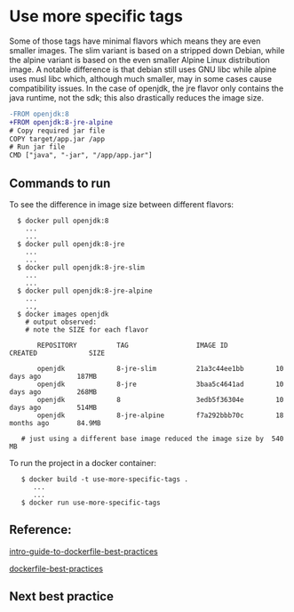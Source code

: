 # Use more specific tags

Some of those tags have minimal flavors which means they are even smaller images. The slim variant is based 
on a stripped down Debian, while the alpine variant is based on the even smaller Alpine Linux distribution 
image. A notable difference is that debian still uses GNU libc while alpine uses musl libc which, although 
much smaller, may in some cases cause compatibility issues. In the case of openjdk, the jre flavor only contains
the java runtime, not the sdk; this also drastically reduces the image size.



```diff
-FROM openjdk:8
+FROM openjdk:8-jre-alpine
# Copy required jar file 
COPY target/app.jar /app
# Run jar file
CMD ["java", "-jar", "/app/app.jar"]   
```

## Commands to run 

  To see the difference in image size between different flavors: 
```
  $ docker pull openjdk:8
    ...
    ...
  $ docker pull openjdk:8-jre
    ...
    ...
  $ docker pull openjdk:8-jre-slim
    ...
    ...
  $ docker pull openjdk:8-jre-alpine
    ...
    ..,
  $ docker images openjdk
    # output observed:
    # note the SIZE for each flavor

       REPOSITORY          TAG                 IMAGE ID            CREATED             SIZE

       openjdk             8-jre-slim          21a3c44ee1bb        10 days ago         187MB
       openjdk             8-jre               3baa5c4641ad        10 days ago         268MB
       openjdk             8                   3edb5f36304e        10 days ago         514MB
       openjdk             8-jre-alpine        f7a292bbb70c        18 months ago       84.9MB
 
   # just using a different base image reduced the image size by  540 MB
```  
  
 To run the project in a docker container: 
```
   $ docker build -t use-more-specific-tags .
      ...
      ...
   $ docker run use-more-specific-tags
```



## Reference: 

[intro-guide-to-dockerfile-best-practices](https://www.docker.com/blog/intro-guide-to-dockerfile-best-practices/)

[dockerfile-best-practices](https://www.youtube.com/watch?v=JofsaZ3H1qM&t=391s)


## Next best practice 

